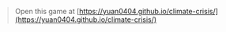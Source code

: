 > Open this game at [https://yuan0404.github.io/climate-crisis/](https://yuan0404.github.io/climate-crisis/)
